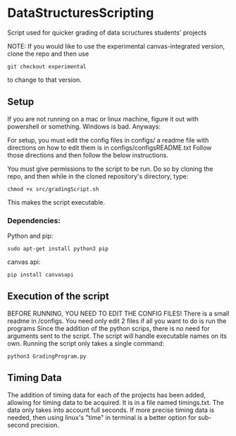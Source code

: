 # DataStructuresScripting
Script used for quicker grading of data scructures students' projects
 
NOTE: If you would like to use the experimental canvas-integrated version, clone the repo and then use
```
git checkout experimental
```
to change to that version.

## Setup
If you are not running on a mac or linux machine, figure it out with powershell or something. Windows is bad. Anyways:

For setup, you must edit the config files in configs/
a readme file with directions on how to edit them is in configs/configsREADME.txt
Follow those directions and then follow the below instructions.

You must give permissions to the script to be run. Do so by cloning the repo, and then while in the cloned repository's directory, type:
```
chmod +x src/gradingScript.sh
```
This makes the script executable.

### Dependencies:
Python and pip:
```
sudo apt-get install python3 pip
```
canvas api:
```
pip install canvasapi
```

## Execution of the script
BEFORE RUNNING, YOU NEED TO EDIT THE CONFIG FILES!
There is a small readme in /configs. You need only edit 2 files if all you want to do is run the programs
Since the addition of the python scrips, there is no need for arguments sent to the script. The script will handle executable names on its own. Running the script only takes a single command:
```
python3 GradingProgram.py
```
## Timing Data
The addition of timing data for each of the projects has been added, allowing for timing data to be acquired. It is in a file named timings.txt. The data only takes into account full seconds. If more precise timing data is needed, then using linux's "time" in terminal is a better option for sub-second precision.
